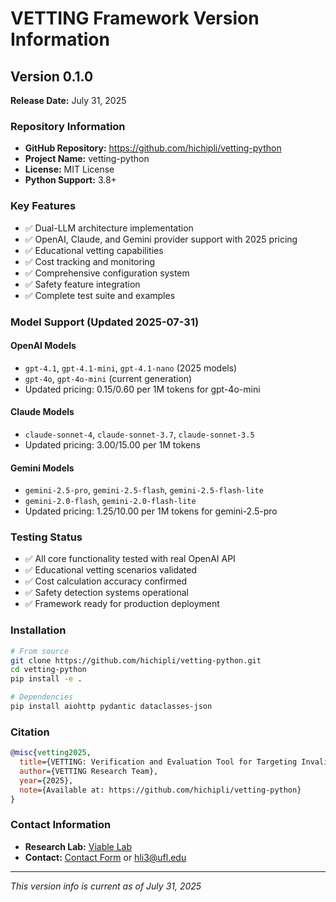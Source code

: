 # VETTING Framework Version Information

## Version 0.1.0
**Release Date:** July 31, 2025

### Repository Information
- **GitHub Repository:** https://github.com/hichipli/vetting-python
- **Project Name:** vetting-python
- **License:** MIT License
- **Python Support:** 3.8+

### Key Features
- ✅ Dual-LLM architecture implementation
- ✅ OpenAI, Claude, and Gemini provider support with 2025 pricing
- ✅ Educational vetting capabilities
- ✅ Cost tracking and monitoring
- ✅ Comprehensive configuration system
- ✅ Safety feature integration
- ✅ Complete test suite and examples

### Model Support (Updated 2025-07-31)

#### OpenAI Models
- `gpt-4.1`, `gpt-4.1-mini`, `gpt-4.1-nano` (2025 models)
- `gpt-4o`, `gpt-4o-mini` (current generation)
- Updated pricing: $0.15/$0.60 per 1M tokens for gpt-4o-mini

#### Claude Models
- `claude-sonnet-4`, `claude-sonnet-3.7`, `claude-sonnet-3.5`
- Updated pricing: $3.00/$15.00 per 1M tokens

#### Gemini Models
- `gemini-2.5-pro`, `gemini-2.5-flash`, `gemini-2.5-flash-lite`
- `gemini-2.0-flash`, `gemini-2.0-flash-lite`
- Updated pricing: $1.25/$10.00 per 1M tokens for gemini-2.5-pro

### Testing Status
- ✅ All core functionality tested with real OpenAI API
- ✅ Educational vetting scenarios validated
- ✅ Cost calculation accuracy confirmed
- ✅ Safety detection systems operational
- ✅ Framework ready for production deployment

### Installation
```bash
# From source
git clone https://github.com/hichipli/vetting-python.git
cd vetting-python
pip install -e .

# Dependencies
pip install aiohttp pydantic dataclasses-json
```

### Citation
```bibtex
@misc{vetting2025,
  title={VETTING: Verification and Evaluation Tool for Targeting Invalid Narrative Generation},
  author={VETTING Research Team},
  year={2025},
  note={Available at: https://github.com/hichipli/vetting-python}
}
```

### Contact Information
- **Research Lab:** [Viable Lab](https://www.viablelab.org/)
- **Contact:** [Contact Form](https://www.viablelab.org/contact) or hli3@ufl.edu

---
*This version info is current as of July 31, 2025*